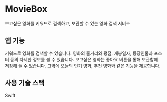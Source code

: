 # MovieBox
보고싶은 영화를 키워드로 검색하고, 보관할 수 있는 영화 검색 서비스

## 앱 기능
키워드로 영화를 검색할 수 있습니다.
영화의 줄거리와 평점, 개봉일자, 등장인물과 포스터 등의 자세한 정보를 볼 수 있습니다.
보고싶은 영화는 좋아요 버튼을 통해 보관함에 저장해 둘 수 있습니다.
그밖에 오늘의 인기 영화, 추천 영화와 같은 기능을 제공합니다.

## 사용 기술 스택
Swift
